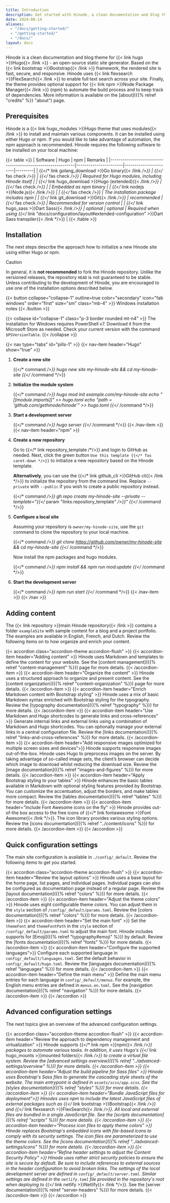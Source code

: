 ```yaml
---
title: Introduction
description: Get started with Hinode, a clean documentation and blog theme for your Hugo site based on Bootstrap 5.
date: 2024-08-14
aliases:
  - "/docs/getting-started/"
  - "/getting-started/"
  - "/docs/"
layout: docs
---
```


Hinode is a clean documentation and blog theme for {{< link hugo >}}Hugo{{< /link >}} - an open-source static site generator. Based on the {{< link bootstrap >}}Bootstrap{{< /link >}} framework, the rendered site is fast, secure, and responsive. Hinode uses {{< link flexsearch >}}FlexSearch{{< /link >}} to enable full text search across your site. Finally, the theme provides optional support for {{< link npm >}}Node Package Manager{{< /link >}} (npm) to automate the build process and to keep track of dependencies. More information is available on the [about]({{% relref "credits" %}} "about") page.

## Prerequisites

Hinode is a {{< link hugo_modules >}}Hugo theme that uses modules{{< /link >}} to install and maintain various components. It can be installed using either Hugo or npm. If you would like to take advantage of automation, the npm approach is recommended. Hinode requires the following software to be installed on your local machine:

<!-- markdownlint-disable MD037 -->
{{< table >}}
| Software                                                   | Hugo                  | npm                   | Remarks |
|------------------------------------------------------------|-----------------------|-----------------------|---------|
| {{</* link golang_download >}}Go binary{{< /link */>}}     | {{</* fas check */>}} | {{</* fas check */>}} | Required for Hugo modules, including Hinode itself |
| {{</* link hugo_download >}}Hugo (extended){{< /link */>}} | {{</* fas check */>}} |                       | Embedded as npm binary |
| {{</* link nodejs >}}Node.js{{< /link */>}}                |                       | {{</* fas check */>}} | The installation package includes npm |
| {{</* link git_download >}}Git{{< /link */>}}              | recommended           | {{</* fas check */>}} | Recommended for version control |
| {{</* link hugo_sass >}}Dart Sass{{< /link */>}}           | optional              | optional              | Required when using {{</* link "docs/configuration/layout#extended-configuration" >}}Dart Sass transpiler{{< /link */>}} |
{{< /table >}}
<!-- markdownlint-enable MD037 -->

## Installation

The next steps describe the approach how to initialize a new Hinode site using either Hugo or npm.

> [!CAUTION]
> In general, it is **not recommended** to fork the Hinode repository. Unlike the versioned releases, the repository `HEAD` is not guaranteed to be stable. Unless contributing to the development of Hinode, you are encouraged to use one of the installation options described below.

{{< button collapse="collapse-1" outline=true color="secondary" icon="fab windows" order="first" size="sm" class="mb-4" >}}
    Windows installation notes
{{< /button >}}

{{< collapse id="collapse-1" class="p-3 border rounded mt-n4" >}}
  The installation for Windows requires PowerShell v7. Download it from the Microsoft Store as needed. Check your current version with the command `$PSVersionTable`.
{{< /collapse >}}

<!-- markdownlint-disable MD005 MD029 MD037 -->
{{< nav type="tabs" id="pills-1" >}}
  {{< nav-item header="Hugo" show="true" >}}

1. **Create a new site**

    {{</* command */>}}
    hugo new site my-hinode-site && cd my-hinode-site
    {{</* /command */>}}

2. **Initialize the module system**

    {{</* command */>}}
    hugo mod init example.com/my-hinode-site
    echo "[[module.imports]]" >> hugo.toml
    echo "path = 'github.com/gethinode/hinode'" >> hugo.toml
    {{</* /command */>}}

3. **Start a development server**

    {{</* command */>}}
    hugo server
    {{</* /command */>}}
  {{< /nav-item >}}
  {{< nav-item header="npm" >}}

1. **Create a new repository**

    Go to {{</* link repository_template /*/>}} and login to GitHub as needed. Next, click the green button `Use this template {{</* fas caret-down */>}}` to initialize a new repository based on the Hinode template.

    **Alternatively**, you can use the {{</* link github_cli >}}GitHub cli{{< /link */>}} to initialize the repository from the command line. Replace `--private` with `--public` if you wish to create a public repository instead.

    {{</* command */>}}
    gh repo create my-hinode-site --private --template="{{</* param "links.repository_template" */>}}"
    {{</* /command */>}}

2. **Configure a local site**

    Assuming your repository is `owner/my-hinode-site`, use the `git` command to clone the repository to your local machine.

    {{</* command */>}}
    git clone https://github.com/owner/my-hinode-site && cd my-hinode-site
    {{</* /command */>}}

    Now install the npm packages and hugo modules.

    {{</* command */>}}
    npm install && npm run mod:update
    {{</* /command */>}}

3. **Start the development server**

    {{</* command */>}}
    npm run start
    {{</* /command */>}}
  {{< /nav-item >}}
{{< /nav >}}
<!-- markdownlint-enable MD005 MD029 -->

## Adding content

The {{< link repository >}}main Hinode repository{{< /link >}} contains a folder `exampleSite` with sample content for a blog and a project portfolio. The examples are available in English, French, and Dutch. Review the following items on to how organize and enrich your content.

{{< accordion class="accordion-theme accordion-flush" >}}
  {{< accordion-item header="Adding content" >}}
    Hinode uses Markdown and templates to define the content for your website. See the [content management]({{% relref "content-management" %}}) page for more details.
  {{< /accordion-item >}}
  {{< accordion-item header="Organize the content" >}}
    Hinode uses a structured approach to organize and present content. See the [content organization]({{% relref "content-organization" %}}) page for more details.
  {{< /accordion-item >}}
  {{< accordion-item header="Enrich Markdown content with Bootstrap styling" >}}
    Hinode uses a mix of basic Markdown syntax enriched with Bootstrap styling for the typography. Review the [typography documentation]({{% relref "typography" %}}) for more details.
  {{< /accordion-item >}}
  {{< accordion-item header="Use Markdown and Hugo shortcodes to generate links and cross-references" >}}
    Generate internal links and external links using a combination of Markdown and Hugo shortcodes. You can optionally manage your external links in a central configuration file. Review the [links documentation]({{% relref "links-and-cross-references" %}}) for more details.
  {{< /accordion-item >}}
  {{< accordion-item header="Add responsive images optimized for multiple screen sizes and devices">}}
    Hinode supports responsive images out-of-the-box. Hinode uses Hugo to preprocess images on the server. By taking advantage of so-called image sets, the client’s browser can decide which image to download whilst reducing the download size. Review the [image documentation]({{% relref "images-and-figures" %}}) for more details.
  {{< /accordion-item >}}
  {{< accordion-item header="Apply Bootstrap styling to your tables" >}}
    Hinode enhances the basic tables available in Markdown with optional styling features provided by Bootstrap. You can customize the accentuation, adjust the borders, and make tables more compact. Review the [tables documentation]({{% relref "tables" %}}) for more details.
  {{< /accordion-item >}}
  {{< accordion-item header="Include Font Awesome icons on the fly" >}}
    Hinode provides out-of-the box access to the free icons of {{</* link fontawesome >}}Font Awesome{{< /link */>}}. The icon library provides various styling options. Review the [icons documentation]({{% relref "../content/icons" %}}) for more details.
  {{< /accordion-item >}}
{{< /accordion >}}

## Quick configuration settings

The main site configuration is available in `./config/_default`. Review the following items to get you started.

{{< accordion class="accordion-theme accordion-flush" >}}
  {{< accordion-item header="Review the layout options" >}}
    Hinode uses a base layout for the home page, list pages, and individual pages. Individual pages can also be configured as documentation page instead of a regular page. Review the [layout documentation]({{% relref "colors" %}}) for more details.
  {{< /accordion-item >}}
  {{< accordion-item header="Adjust the theme colors" >}}
    Hinode uses eight configurable theme colors. You can adjust them in the `style` section of  `/config/_default/params.toml`. Review the [colors documentation]({{% relref "colors" %}}) for more details.
  {{< /accordion-item >}}
  {{< accordion-item header="Set the main font" >}}
    Set the `themeFont` and `themeFontPath` in the `style` section of `/config/_default/params.toml` to adjust the main font. Hinode includes supports for [Emoji]({{% relref "typography#emoji" %}}) by default. Review the [fonts documentation]({{% relref "fonts" %}}) for more details.
  {{< /accordion-item >}}
  {{< accordion-item header="Configure the supported languages">}}
    Configure each supported language in `config/_default/languages.toml`. Set the default behavior in `config/_default/hugo.toml`. Review the [languages documentation]({{% relref "languages" %}}) for more details.
  {{< /accordion-item >}}
  {{< accordion-item header="Define the main menu" >}}
    Define the main menu entries for each language in `config/_default/menus`. For example, the English menu entries are defined in `menus.en.toml`. See the [navigation documentation]({{% relref "navigation" %}}) for more details.
  {{< /accordion-item >}}
{{< /accordion >}}

## Advanced configuration settings

The next topics give an overview of the advanced configuration settings.

<!-- markdownlint-disable MD037 -->
{{< accordion class="accordion-theme accordion-flush" >}}
  {{< accordion-item header="Review the approach to dependency management and virtualization" >}}
    Hinode supports {{</* link npm >}}npm{{< /link */>}} packages to automate various tasks. In addition, it uses Hugo's {{</* link hugo_mounts >}}mounted folders{{< /link */>}} to create a virtual file system. Review the [advanced settings overview]({{% relref "../advanced-settings/overview" %}}) for more details.
  {{< /accordion-item >}}
  {{< accordion-item header="Adjust the build pipeline for Sass files" >}}
    Hinode uses Bootstrap's Sass files to generate the cascading style sheets of the website. The main entrypoint is defined in `assets/scss/app.scss`. See the [styles documentation]({{% relref "styles" %}}) for more details.
  {{< /accordion-item >}}
  {{< accordion-item header="Bundle JavaScript files for deployment">}}
    Hinodes uses npm to include the latest JavaScript files of external packages such as {{</* link bootstrap >}}Bootstrap{{< /link */>}} and {{</* link flexsearch >}}FlexSearch{{< /link */>}}. All local and external files are bundled in a single JavaScript file. See the [scripts documentation]({{% relref "scripts" %}}) for more details.
  {{< /accordion-item >}}
  {{< accordion-item header="Process icon files to apply theme colors" >}}
    Hinode replaces Bootstrap's embedded icons with file-based icons to comply with its security settings. The icon files are parameterized to use the theme colors. See the [icons documentation]({{% relref "../advanced-settings/icons" %}}) for more details.
  {{< /accordion-item >}}
  {{< accordion-item header="Refine header settings to adjust the Content Security Policy" >}}
    Hinode uses rather strict security policies to ensure the site is secure by default. Be sure to include references to external sources in the header configuration to avoid broken links. The settings of the local development server are defined in `config/_default/server.toml`. Similar settings are defined in the `netlify.toml` file provided in the repository's root when deploying to {{</* link netlify >}}Netlify{{< /link */>}}. See the [server documentation]({{% relref "server-headers" %}}) for more details.
  {{< /accordion-item >}}
{{< /accordion >}}
<!-- markdownlint-enable MD037 -->
